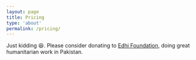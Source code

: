 ```yaml
---
layout: page
title: Pricing
type: 'about'
permalink: /pricing/
---
```


Just kidding 😆. Please consider donating to [Edhi Foundation](https://donate.edhi.org/product/donation/), doing great humanitarian work in Pakistan.

